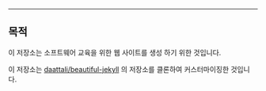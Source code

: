
---

## 목적

이 저장소는 소프트웨어 교육을 위한 웹 사이트를 생성 하기 위한 것입니다.



이 저장소는 [daattali/beautiful-jekyll](https://github.com/daattali/beautiful-jekyll) 의 저장소를 클론하여 커스터마이징한 것입니다.


